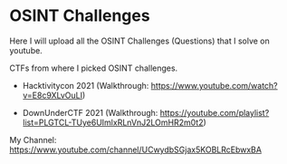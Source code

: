 # OSINT Challenges

Here I will upload all the OSINT Challenges (Questions) that I solve on youtube.

CTFs from where I picked OSINT challenges.

  * Hacktivitycon 2021 (Walkthrough: https://www.youtube.com/watch?v=E8c9XLvOuLI)

  * DownUnderCTF 2021 (Walkthrough: https://youtube.com/playlist?list=PLGTCL-TUye6UImlxRLnVnJ2LOmHR2m0t2)

My Channel: https://www.youtube.com/channel/UCwydbSGjax5KOBLRcEbwxBA

